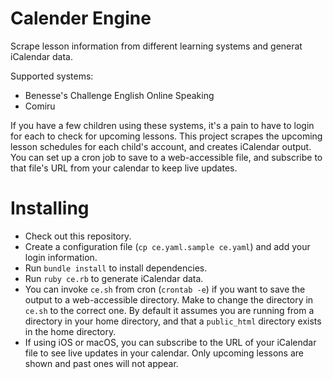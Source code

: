 # Calender Engine

Scrape lesson information from different learning systems and generat iCalendar data.

Supported systems:
* Benesse's Challenge English Online Speaking
* Comiru

If you have a few children using these systems, it's a pain to have to login for each to check for upcoming lessons. This project scrapes the upcoming lesson schedules for each child's account, and creates iCalendar output. You can set up a cron job to save to a web-accessible file, and subscribe to that file's URL from your calendar to keep live updates.

# Installing

* Check out this repository.
* Create a configuration file (`cp ce.yaml.sample ce.yaml`) and add your login information.
* Run `bundle install` to install dependencies.
* Run `ruby ce.rb` to generate iCalendar data.
* You can invoke `ce.sh` from cron (`crontab -e`) if you want to save the output to a web-accessible directory. Make to change the directory in `ce.sh` to the correct one. By default it assumes you are running from a directory in your home directory, and that a `public_html` directory exists in the home directory.
* If using iOS or macOS, you can subscribe to the URL of your iCalendar file to see live updates in your calendar. Only upcoming lessons are shown and past ones will not appear.

